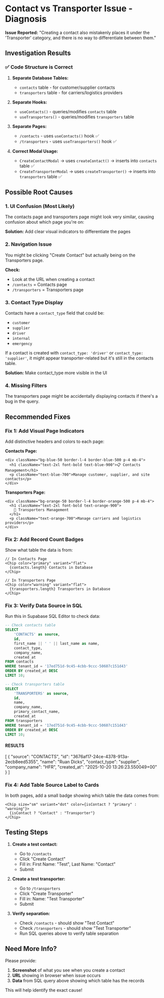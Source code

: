 # Contact vs Transporter Issue - Diagnosis

**Issue Reported:** "Creating a contact also mistakenly places it under the 'Transporter' category, and there is no way to differentiate between them."

## Investigation Results

### ✅ Code Structure is Correct

1. **Separate Database Tables:**

   - `contacts` table - for customer/supplier contacts
   - `transporters` table - for carriers/logistics providers

2. **Separate Hooks:**

   - `useContacts()` - queries/modifies `contacts` table
   - `useTransporters()` - queries/modifies `transporters` table

3. **Separate Pages:**

   - `/contacts` - uses `useContacts()` hook ✅
   - `/transporters` - uses `useTransporters()` hook ✅

4. **Correct Modal Usage:**
   - `CreateContactModal` → uses `createContact()` → inserts into `contacts` table ✅
   - `CreateTransporterModal` → uses `createTransporter()` → inserts into `transporters` table ✅

## Possible Root Causes

### 1. **UI Confusion (Most Likely)**

The contacts page and transporters page might look very similar, causing confusion about which page you're on:

**Solution:** Add clear visual indicators to differentiate the pages

### 2. **Navigation Issue**

You might be clicking "Create Contact" but actually being on the Transporters page.

**Check:**

- Look at the URL when creating a contact
- `/contacts` = Contacts page
- `/transporters` = Transporters page

### 3. **Contact Type Display**

Contacts have a `contact_type` field that could be:

- `customer`
- `supplier`
- `driver`
- `internal`
- `emergency`

If a contact is created with `contact_type: 'driver'` or `contact_type: 'supplier'`, it might appear transporter-related but it's still in the contacts table.

**Solution:** Make contact_type more visible in the UI

### 4. **Missing Filters**

The transporters page might be accidentally displaying contacts if there's a bug in the query.

## Recommended Fixes

### Fix 1: Add Visual Page Indicators

Add distinctive headers and colors to each page:

**Contacts Page:**

```tsx
<div className="bg-blue-50 border-l-4 border-blue-500 p-4 mb-4">
  <h1 className="text-2xl font-bold text-blue-900">📋 Contacts Management</h1>
  <p className="text-blue-700">Manage customer, supplier, and site contacts</p>
</div>
```

**Transporters Page:**

```tsx
<div className="bg-orange-50 border-l-4 border-orange-500 p-4 mb-4">
  <h1 className="text-2xl font-bold text-orange-900">
    🚚 Transporters Management
  </h1>
  <p className="text-orange-700">Manage carriers and logistics providers</p>
</div>
```

### Fix 2: Add Record Count Badges

Show what table the data is from:

```tsx
// In Contacts Page
<Chip color="primary" variant="flat">
  {contacts.length} Contacts in Database
</Chip>

// In Transporters Page
<Chip color="warning" variant="flat">
  {transporters.length} Transporters in Database
</Chip>
```

### Fix 3: Verify Data Source in SQL

Run this in Supabase SQL Editor to check data:

```sql
-- Check contacts table
SELECT
    'CONTACTS' as source,
    id,
    first_name || ' ' || last_name as name,
    contact_type,
    company_name,
    created_at
FROM contacts
WHERE tenant_id = '17ed751d-9c45-4cbb-9ccc-50607c151d43'
ORDER BY created_at DESC
LIMIT 10;

-- Check transporters table
SELECT
    'TRANSPORTERS' as source,
    id,
    name,
    company_name,
    primary_contact_name,
    created_at
FROM transporters
WHERE tenant_id = '17ed751d-9c45-4cbb-9ccc-50607c151d43'
ORDER BY created_at DESC
LIMIT 10;
```
#### RESULTS #####


[
  {
    "source": "CONTACTS",
    "id": "3676af17-24ce-4378-913a-2ecb8eed5355",
    "name": "Ruan Dicks",
    "contact_type": "supplier",
    "company_name": "HFR",
    "created_at": "2025-10-20 13:26:23.550049+00"
  }
]
### Fix 4: Add Table Source Label to Cards

In both pages, add a small badge showing which table the data comes from:

```tsx
<Chip size="sm" variant="dot" color={isContact ? "primary" : "warning"}>
  {isContact ? "Contact" : "Transporter"}
</Chip>
```

## Testing Steps

1. **Create a test contact:**

   - Go to `/contacts`
   - Click "Create Contact"
   - Fill in: First Name: "Test", Last Name: "Contact"
   - Submit

2. **Create a test transporter:**

   - Go to `/transporters`
   - Click "Create Transporter"
   - Fill in: Name: "Test Transporter"
   - Submit

3. **Verify separation:**
   - Check `/contacts` - should show "Test Contact"
   - Check `/transporters` - should show "Test Transporter"
   - Run SQL queries above to verify table separation

## Need More Info?

Please provide:

1. **Screenshot** of what you see when you create a contact
2. **URL** showing in browser when issue occurs
3. **Data** from SQL query above showing which table has the records

This will help identify the exact cause!

